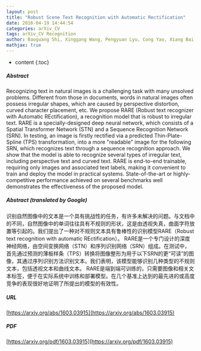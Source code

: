 ```yaml
---
layout: post
title: "Robust Scene Text Recognition with Automatic Rectification"
date: 2016-04-19 14:44:54
categories: arXiv_CV
tags: arXiv_CV Recognition
author: Baoguang Shi, Xinggang Wang, Pengyuan Lyu, Cong Yao, Xiang Bai
mathjax: true
---
```


* content
{:toc}

##### Abstract
Recognizing text in natural images is a challenging task with many unsolved problems. Different from those in documents, words in natural images often possess irregular shapes, which are caused by perspective distortion, curved character placement, etc. We propose RARE (Robust text recognizer with Automatic REctification), a recognition model that is robust to irregular text. RARE is a specially-designed deep neural network, which consists of a Spatial Transformer Network (STN) and a Sequence Recognition Network (SRN). In testing, an image is firstly rectified via a predicted Thin-Plate-Spline (TPS) transformation, into a more "readable" image for the following SRN, which recognizes text through a sequence recognition approach. We show that the model is able to recognize several types of irregular text, including perspective text and curved text. RARE is end-to-end trainable, requiring only images and associated text labels, making it convenient to train and deploy the model in practical systems. State-of-the-art or highly-competitive performance achieved on several benchmarks well demonstrates the effectiveness of the proposed model.

##### Abstract (translated by Google)
识别自然图像中的文本是一个具有挑战性的任务，有许多未解决的问题。与文档中的不同，自然图像中的单词往往具有不规则的形状，这是由透视失真，曲面字符放置等引起的。我们提出了一种对不规则文本具有鲁棒性的识别模型RARE（Robust text recognition with automatic REctification）。 RARE是一个专门设计的深度神经网络，由空间变换网络（STN）和序列识别网络（SRN）组成。在测试中，首先通过预测的薄板样条（TPS）转换将图像整形为用于以下SRN的更“可读”的图像，其通过序列识别方法识别文本。我们表明，该模型能够识别几种类型的不规则文本，包括透视文本和曲线文本。 RARE是端到端可训练的，只需要图像和相关文本标签，便于在实际系统中训练和部署模型。在几个基准上达到的最先进的或高度竞争的表现很好地证明了所提出的模型的有效性。

##### URL
[https://arxiv.org/abs/1603.03915](https://arxiv.org/abs/1603.03915)

##### PDF
[https://arxiv.org/pdf/1603.03915](https://arxiv.org/pdf/1603.03915)

